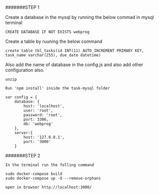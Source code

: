 #######STEP 1
 
Create a database in the mysql by running the below commad in mysql terminal
  
```CREATE DATABASE IF NOT EXISTS webprog```  

Create a table by ruuning the below command  
  ```
create table tbl_tasks(id INT(11) AUTO_INCREMENT PRIMARY KEY, task_name varchar(255), due_date datetime)  
```
Also add the name of database in the config.js and also add other configuration also.

```
unzip  

Run 'npm install' inside the task-mysql folder
``` 
```
var config = {
	database: {
		host: 'localhost',
		user: 'root',
		password: 'root',
		port: 3306,
		db: 'webprog'
	},
	server:{
		host: '127.0.0.1',
		port: '3000'
	}
```

#######STEP 2

```
In the terminal run the folling command

sudo docker-compose build
sudo docker-compose up -d --remove-orphans

```

```
open in browser http://localhost:3000/
```

